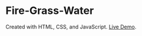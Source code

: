 # Fire-Grass-Water
Created with HTML, CSS, and JavaScript.
[Live Demo](drewross137.github.io/Fire-Grass-Water/).